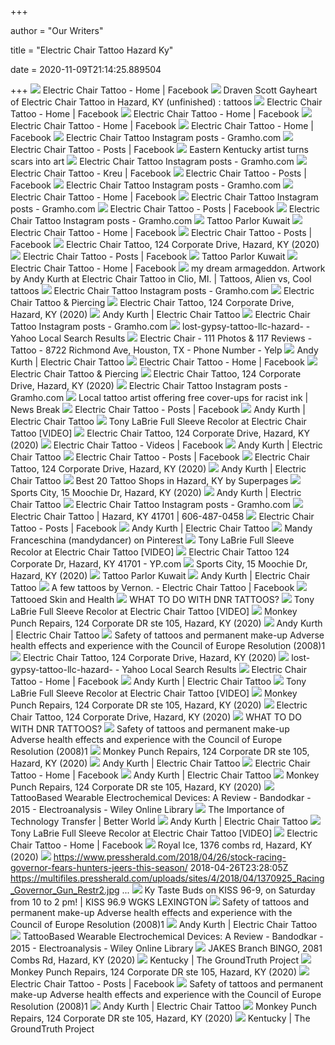 +++
        
author = "Our Writers"
        
title = "Electric Chair Tattoo Hazard Ky"
        
date = 2020-11-09T21:14:25.889504
        
+++
[ ![](https://lookaside.fbsbx.com/lookaside/crawler/media/?media_id=1777715699165583)](https://lookaside.fbsbx.com/lookaside/crawler/media/?media_id=1777715699165583) Electric Chair Tattoo - Home | Facebook
[ ![](https://i.redd.it/gjw9emes2if01.jpg)](https://i.redd.it/gjw9emes2if01.jpg) Draven Scott Gayheart of Electric Chair Tattoo in Hazard, KY (unfinished) :  tattoos
[ ![](https://lookaside.fbsbx.com/lookaside/crawler/media/?media_id=2799403420330134)](https://lookaside.fbsbx.com/lookaside/crawler/media/?media_id=2799403420330134) Electric Chair Tattoo - Home | Facebook
[ ![](https://lookaside.fbsbx.com/lookaside/crawler/media/?media_id=2799402046996938)](https://lookaside.fbsbx.com/lookaside/crawler/media/?media_id=2799402046996938) Electric Chair Tattoo - Home | Facebook
[ ![](https://lookaside.fbsbx.com/lookaside/crawler/media/?media_id=1884930711777414)](https://lookaside.fbsbx.com/lookaside/crawler/media/?media_id=1884930711777414) Electric Chair Tattoo - Home | Facebook
[ ![](https://lookaside.fbsbx.com/lookaside/crawler/media/?media_id=2307867896183245&get_thumbnail=1)](https://lookaside.fbsbx.com/lookaside/crawler/media/?media_id=2307867896183245&get_thumbnail=1) Electric Chair Tattoo - Home | Facebook
[ ![](https://scontent-lga3-1.cdninstagram.com/v/t51.2885-15/e35/67584554_423082061637286_2489417805334249319_n.jpg?_nc_ht=scontent-lga3-1.cdninstagram.com&_nc_cat=110&_nc_ohc=-uWR1f-AkUEAX_Mq3Pl&se=7&oh=58016be580b1dd670b01275e003bf9a2&oe=5EB2E8DD&ig_cache_key=MjExMjE4MTA3NzgxNTc2MjgyNA%3D%3D.2)](https://scontent-lga3-1.cdninstagram.com/v/t51.2885-15/e35/67584554_423082061637286_2489417805334249319_n.jpg?_nc_ht=scontent-lga3-1.cdninstagram.com&_nc_cat=110&_nc_ohc=-uWR1f-AkUEAX_Mq3Pl&se=7&oh=58016be580b1dd670b01275e003bf9a2&oe=5EB2E8DD&ig_cache_key=MjExMjE4MTA3NzgxNTc2MjgyNA%3D%3D.2) Electric Chair Tattoo Instagram posts - Gramho.com
[ ![](https://lookaside.fbsbx.com/lookaside/crawler/media/?media_id=198543794919570&get_thumbnail=1)](https://lookaside.fbsbx.com/lookaside/crawler/media/?media_id=198543794919570&get_thumbnail=1) Electric Chair Tattoo - Posts | Facebook
[ ![](https://gray-wymt-prod.cdn.arcpublishing.com/resizer/z1MCM4WQUWjrnFQWFVuCFZ3azCc=/1000x750/smart/cloudfront-us-east-1.images.arcpublishing.com/gray/DOETZIHPZJMGRJVIR45B4VKICQ.jpg)](https://gray-wymt-prod.cdn.arcpublishing.com/resizer/z1MCM4WQUWjrnFQWFVuCFZ3azCc=/1000x750/smart/cloudfront-us-east-1.images.arcpublishing.com/gray/DOETZIHPZJMGRJVIR45B4VKICQ.jpg) Eastern Kentucky artist turns scars into art
[ ![](https://scontent-lga3-1.cdninstagram.com/v/t51.2885-15/e35/54511417_368009414053741_6760889468059026834_n.jpg?_nc_ht=scontent-lga3-1.cdninstagram.com&_nc_cat=101&_nc_ohc=6kLXvIPfpAAAX8FyAwp&se=7&oh=5856c3a3508ac85fb664c2539b0746cc&oe=5EAF53F4&ig_cache_key=MjAwMDE1NjMxMzA2NTE4NTU1Mg%3D%3D.2)](https://scontent-lga3-1.cdninstagram.com/v/t51.2885-15/e35/54511417_368009414053741_6760889468059026834_n.jpg?_nc_ht=scontent-lga3-1.cdninstagram.com&_nc_cat=101&_nc_ohc=6kLXvIPfpAAAX8FyAwp&se=7&oh=5856c3a3508ac85fb664c2539b0746cc&oe=5EAF53F4&ig_cache_key=MjAwMDE1NjMxMzA2NTE4NTU1Mg%3D%3D.2) Electric Chair Tattoo Instagram posts - Gramho.com
[ ![](https://lookaside.fbsbx.com/lookaside/crawler/media/?media_id=2197651780505304)](https://lookaside.fbsbx.com/lookaside/crawler/media/?media_id=2197651780505304) Electric Chair Tattoo - Kreu | Facebook
[ ![](https://lookaside.fbsbx.com/lookaside/crawler/media/?media_id=2758771384393338)](https://lookaside.fbsbx.com/lookaside/crawler/media/?media_id=2758771384393338) Electric Chair Tattoo - Posts | Facebook
[ ![](https://scontent-lga3-1.cdninstagram.com/v/t51.2885-15/e35/53794652_274810393437050_2824177471312388027_n.jpg?_nc_ht=scontent-lga3-1.cdninstagram.com&_nc_cat=102&_nc_ohc=d0kuIL0r5TEAX9y-IPJ&se=7&oh=f335012913b7e314e9459f6eb0f0f8ad&oe=5EB463DE&ig_cache_key=MjAwMDE1Nzk0NzY0NDExMjMyOA%3D%3D.2)](https://scontent-lga3-1.cdninstagram.com/v/t51.2885-15/e35/53794652_274810393437050_2824177471312388027_n.jpg?_nc_ht=scontent-lga3-1.cdninstagram.com&_nc_cat=102&_nc_ohc=d0kuIL0r5TEAX9y-IPJ&se=7&oh=f335012913b7e314e9459f6eb0f0f8ad&oe=5EB463DE&ig_cache_key=MjAwMDE1Nzk0NzY0NDExMjMyOA%3D%3D.2) Electric Chair Tattoo Instagram posts - Gramho.com
[ ![](https://lookaside.fbsbx.com/lookaside/crawler/media/?media_id=2649842105286267)](https://lookaside.fbsbx.com/lookaside/crawler/media/?media_id=2649842105286267) Electric Chair Tattoo - Home | Facebook
[ ![](https://scontent-lga3-1.cdninstagram.com/v/t51.2885-15/e35/74670547_107166270637568_2722705628626795727_n.jpg?_nc_ht=scontent-lga3-1.cdninstagram.com&_nc_cat=108&_nc_ohc=56rGhzR142QAX8fhdBI&se=7&oh=66533f0bcdf24fdc9e4b920620a66e44&oe=5EB381F3&ig_cache_key=MjE3ODgwNjY4MDE5ODk5NDcyMg%3D%3D.2)](https://scontent-lga3-1.cdninstagram.com/v/t51.2885-15/e35/74670547_107166270637568_2722705628626795727_n.jpg?_nc_ht=scontent-lga3-1.cdninstagram.com&_nc_cat=108&_nc_ohc=56rGhzR142QAX8fhdBI&se=7&oh=66533f0bcdf24fdc9e4b920620a66e44&oe=5EB381F3&ig_cache_key=MjE3ODgwNjY4MDE5ODk5NDcyMg%3D%3D.2) Electric Chair Tattoo Instagram posts - Gramho.com
[ ![](https://lookaside.fbsbx.com/lookaside/crawler/media/?media_id=2616262048644273)](https://lookaside.fbsbx.com/lookaside/crawler/media/?media_id=2616262048644273) Electric Chair Tattoo - Posts | Facebook
[ ![](https://scontent-lga3-1.cdninstagram.com/v/t51.2885-15/e35/67354700_168098074351303_2795820128812408098_n.jpg?_nc_ht=scontent-lga3-1.cdninstagram.com&_nc_cat=107&_nc_ohc=a3jWMXlHMaMAX97pzVb&se=7&oh=28e1ad417124e9070bb3ff55901ac8df&oe=5EB3C081&ig_cache_key=MjExNTA4MjY0NzY3OTE5MTgwNQ%3D%3D.2)](https://scontent-lga3-1.cdninstagram.com/v/t51.2885-15/e35/67354700_168098074351303_2795820128812408098_n.jpg?_nc_ht=scontent-lga3-1.cdninstagram.com&_nc_cat=107&_nc_ohc=a3jWMXlHMaMAX97pzVb&se=7&oh=28e1ad417124e9070bb3ff55901ac8df&oe=5EB3C081&ig_cache_key=MjExNTA4MjY0NzY3OTE5MTgwNQ%3D%3D.2) Electric Chair Tattoo Instagram posts - Gramho.com
[ ![](https://lh5.googleusercontent.com/proxy/HVW3VjHfbGZDATmXGwsgSO0UTw6M3oyYIlCC53DWkbo38oXUqivRTJIcdqqUlQg8SrYtBienZAaQoPaGgYqRmP5V9ZekSg0pU1axtWoD2kftmpV900VWQXDDbmw9En-qB_HxfT6I1liYHg=w1200-h630-p-k-no-nu)](https://lh5.googleusercontent.com/proxy/HVW3VjHfbGZDATmXGwsgSO0UTw6M3oyYIlCC53DWkbo38oXUqivRTJIcdqqUlQg8SrYtBienZAaQoPaGgYqRmP5V9ZekSg0pU1axtWoD2kftmpV900VWQXDDbmw9En-qB_HxfT6I1liYHg=w1200-h630-p-k-no-nu) Tattoo Parlor Kuwait
[ ![](https://lookaside.fbsbx.com/lookaside/crawler/media/?media_id=2078450395758777&get_thumbnail=1)](https://lookaside.fbsbx.com/lookaside/crawler/media/?media_id=2078450395758777&get_thumbnail=1) Electric Chair Tattoo - Home | Facebook
[ ![](https://lookaside.fbsbx.com/lookaside/crawler/media/?media_id=2709372485999895)](https://lookaside.fbsbx.com/lookaside/crawler/media/?media_id=2709372485999895) Electric Chair Tattoo - Posts | Facebook
[ ![](https://scontent.fymy1-1.fna.fbcdn.net/v/t1.0-9/p720x720/120874746_2798614090409067_8891488625107962955_o.jpg?_nc_cat=100&ccb=2&_nc_sid=110474&_nc_ohc=ybJ9Isks0FIAX8GM8Z5&_nc_ht=scontent.fymy1-1.fna&tp=6&oh=506e11d2949d82ba95f1c320a145d7d8&oe=5FBAC364)](https://scontent.fymy1-1.fna.fbcdn.net/v/t1.0-9/p720x720/120874746_2798614090409067_8891488625107962955_o.jpg?_nc_cat=100&ccb=2&_nc_sid=110474&_nc_ohc=ybJ9Isks0FIAX8GM8Z5&_nc_ht=scontent.fymy1-1.fna&tp=6&oh=506e11d2949d82ba95f1c320a145d7d8&oe=5FBAC364) Electric Chair Tattoo, 124 Corporate Drive, Hazard, KY (2020)
[ ![](https://lookaside.fbsbx.com/lookaside/crawler/media/?media_id=2758773321059811)](https://lookaside.fbsbx.com/lookaside/crawler/media/?media_id=2758773321059811) Electric Chair Tattoo - Posts | Facebook
[ ![](https://lh4.googleusercontent.com/proxy/l3TodfDGoCvfqumNULasu9eVXvWX2Zqi94DVoHlJPqoETqbQdCMbVp9JK782UBKwWoqaOROp1GTqZiw28Vh03e8sO9wGTztRjifElh_tzidg8ZaxXjC7XuCUZr1z_nHqIX0QJ2g=s0-d)](https://lh4.googleusercontent.com/proxy/l3TodfDGoCvfqumNULasu9eVXvWX2Zqi94DVoHlJPqoETqbQdCMbVp9JK782UBKwWoqaOROp1GTqZiw28Vh03e8sO9wGTztRjifElh_tzidg8ZaxXjC7XuCUZr1z_nHqIX0QJ2g=s0-d) Tattoo Parlor Kuwait
[ ![](https://lookaside.fbsbx.com/lookaside/crawler/media/?media_id=2078449532425530&get_thumbnail=1)](https://lookaside.fbsbx.com/lookaside/crawler/media/?media_id=2078449532425530&get_thumbnail=1) Electric Chair Tattoo - Home | Facebook
[ ![](https://i.pinimg.com/474x/21/bf/02/21bf025c92943853da7e23a281c811da--r-tattoo-ink-tattoos.jpg)](https://i.pinimg.com/474x/21/bf/02/21bf025c92943853da7e23a281c811da--r-tattoo-ink-tattoos.jpg) my dream armageddon. Artwork by Andy Kurth at Electric Chair Tattoo in  Clio, MI. | Tattoos, Alien vs, Cool tattoos
[ ![](https://scontent-lga3-1.cdninstagram.com/v/t51.2885-15/e35/69516285_2519255154799983_1881756309251555070_n.jpg?_nc_ht=scontent-lga3-1.cdninstagram.com&_nc_cat=103&_nc_ohc=jmGGAlgrHbsAX9n5nkX&se=7&oh=43fe1869cd40ee0444197e4f18a5e540&oe=5EAEB563&ig_cache_key=MjE0MjUxMzY0NjU0Mjg4NzMyMg%3D%3D.2)](https://scontent-lga3-1.cdninstagram.com/v/t51.2885-15/e35/69516285_2519255154799983_1881756309251555070_n.jpg?_nc_ht=scontent-lga3-1.cdninstagram.com&_nc_cat=103&_nc_ohc=jmGGAlgrHbsAX9n5nkX&se=7&oh=43fe1869cd40ee0444197e4f18a5e540&oe=5EAEB563&ig_cache_key=MjE0MjUxMzY0NjU0Mjg4NzMyMg%3D%3D.2) Electric Chair Tattoo Instagram posts - Gramho.com
[ ![](https://www.electricchair.cc/wp-content/uploads/2014/11/slide-5.jpg)](https://www.electricchair.cc/wp-content/uploads/2014/11/slide-5.jpg) Electric Chair Tattoo & Piercing
[ ![](https://scontent.fymy1-1.fna.fbcdn.net/v/t1.0-9/s720x720/120891576_2799399206997222_703138645864847806_o.jpg?_nc_cat=102&ccb=2&_nc_sid=110474&_nc_ohc=qlx2_gWQXp4AX_JqUBw&_nc_ht=scontent.fymy1-1.fna&tp=7&oh=68192a8eb9bacacde1835b790249a3ef&oe=5FB97536)](https://scontent.fymy1-1.fna.fbcdn.net/v/t1.0-9/s720x720/120891576_2799399206997222_703138645864847806_o.jpg?_nc_cat=102&ccb=2&_nc_sid=110474&_nc_ohc=qlx2_gWQXp4AX_JqUBw&_nc_ht=scontent.fymy1-1.fna&tp=7&oh=68192a8eb9bacacde1835b790249a3ef&oe=5FB97536) Electric Chair Tattoo, 124 Corporate Drive, Hazard, KY (2020)
[ ![](https://electricchairtattoo.com/files/2019/10/IMG_2743.jpg)](https://electricchairtattoo.com/files/2019/10/IMG_2743.jpg) Andy Kurth | Electric Chair Tattoo
[ ![](https://scontent-lga3-1.cdninstagram.com/v/t51.2885-15/e35/66004294_663940690765025_966915400076777962_n.jpg?_nc_ht=scontent-lga3-1.cdninstagram.com&_nc_cat=105&_nc_ohc=KQ5hE98nF6MAX-U8Ey0&se=7&oh=e15d140f69a2b6788ab804a32790445c&oe=5EB16FA9&ig_cache_key=MjEwNzY3MzYwNjA0MDQ3NTk1MQ%3D%3D.2)](https://scontent-lga3-1.cdninstagram.com/v/t51.2885-15/e35/66004294_663940690765025_966915400076777962_n.jpg?_nc_ht=scontent-lga3-1.cdninstagram.com&_nc_cat=105&_nc_ohc=KQ5hE98nF6MAX-U8Ey0&se=7&oh=e15d140f69a2b6788ab804a32790445c&oe=5EB16FA9&ig_cache_key=MjEwNzY3MzYwNjA0MDQ3NTk1MQ%3D%3D.2) Electric Chair Tattoo Instagram posts - Gramho.com
[ ![](https://s.yimg.com/fz/api/res/1.2/_y9jOe3pMijzp5kJcCm.Cw--~C/YXBwaWQ9c3JjaGRkO2g9MTAwMDtxPTgwO3c9MTAwMA--/https://s.yimg.com/bj/2185/21859449f6313eee1e66d682efff23f6.jpg)](https://s.yimg.com/fz/api/res/1.2/_y9jOe3pMijzp5kJcCm.Cw--~C/YXBwaWQ9c3JjaGRkO2g9MTAwMDtxPTgwO3c9MTAwMA--/https://s.yimg.com/bj/2185/21859449f6313eee1e66d682efff23f6.jpg) lost-gypsy-tattoo-llc-hazard- - Yahoo Local Search Results
[ ![](https://s3-media0.fl.yelpcdn.com/bphoto/Mbfr3GUJlhmbJ9PYQPit3g/348s.jpg)](https://s3-media0.fl.yelpcdn.com/bphoto/Mbfr3GUJlhmbJ9PYQPit3g/348s.jpg) Electric Chair - 111 Photos & 117 Reviews - Tattoo - 8722 Richmond Ave,  Houston, TX - Phone Number - Yelp
[ ![](https://electricchairtattoo.com/files/2019/10/IMG_2744.jpg)](https://electricchairtattoo.com/files/2019/10/IMG_2744.jpg) Andy Kurth | Electric Chair Tattoo
[ ![](https://lookaside.fbsbx.com/lookaside/crawler/media/?media_id=2799401710330305)](https://lookaside.fbsbx.com/lookaside/crawler/media/?media_id=2799401710330305) Electric Chair Tattoo - Home | Facebook
[ ![](https://www.electricchair.cc/wp-content/themes/electric-chair-tattoo/img/logo@2x.png)](https://www.electricchair.cc/wp-content/themes/electric-chair-tattoo/img/logo@2x.png) Electric Chair Tattoo & Piercing
[ ![](https://scontent.fymy1-1.fna.fbcdn.net/v/t1.0-9/s720x720/105556965_2709372472666563_6968357856251166136_n.jpg?_nc_cat=109&_nc_sid=110474&_nc_ohc=wshg01Ve06IAX_9UTIR&_nc_ht=scontent.fymy1-1.fna&tp=7&oh=39484e28daa66ff4bca0690216032e03&oe=5FA701F9)](https://scontent.fymy1-1.fna.fbcdn.net/v/t1.0-9/s720x720/105556965_2709372472666563_6968357856251166136_n.jpg?_nc_cat=109&_nc_sid=110474&_nc_ohc=wshg01Ve06IAX_9UTIR&_nc_ht=scontent.fymy1-1.fna&tp=7&oh=39484e28daa66ff4bca0690216032e03&oe=5FA701F9) Electric Chair Tattoo, 124 Corporate Drive, Hazard, KY (2020)
[ ![](https://scontent-lga3-1.cdninstagram.com/v/t51.2885-15/e35/67638289_653907205087774_2815048993841032330_n.jpg?_nc_ht=scontent-lga3-1.cdninstagram.com&_nc_cat=110&_nc_ohc=GOmuaa1ibQUAX_EhuRq&se=7&oh=09fdf75139bc12135174e04e8a3fb887&oe=5EB2980F&ig_cache_key=MjExNTA4MTU4NDIxMzI1MDY3Mg%3D%3D.2)](https://scontent-lga3-1.cdninstagram.com/v/t51.2885-15/e35/67638289_653907205087774_2815048993841032330_n.jpg?_nc_ht=scontent-lga3-1.cdninstagram.com&_nc_cat=110&_nc_ohc=GOmuaa1ibQUAX_EhuRq&se=7&oh=09fdf75139bc12135174e04e8a3fb887&oe=5EB2980F&ig_cache_key=MjExNTA4MTU4NDIxMzI1MDY3Mg%3D%3D.2) Electric Chair Tattoo Instagram posts - Gramho.com
[ ![](https://img.particlenews.com/img/id/1HjYQ0_0Pe6GXde00?type=thumbnail_512x288)](https://img.particlenews.com/img/id/1HjYQ0_0Pe6GXde00?type=thumbnail_512x288) Local tattoo artist offering free cover-ups for racist ink | News Break
[ ![](https://lookaside.fbsbx.com/lookaside/crawler/media/?media_id=2610861002517711)](https://lookaside.fbsbx.com/lookaside/crawler/media/?media_id=2610861002517711) Electric Chair Tattoo - Posts | Facebook
[ ![](https://electricchairtattoo.com/files/2019/10/IMG_2746.jpg)](https://electricchairtattoo.com/files/2019/10/IMG_2746.jpg) Andy Kurth | Electric Chair Tattoo
[ ![](https://townsquare.media/site/84/files/2018/05/Tattoo.jpg)](https://townsquare.media/site/84/files/2018/05/Tattoo.jpg) Tony LaBrie Full Sleeve Recolor at Electric Chair Tattoo [VIDEO]
[ ![](https://scontent.fymy1-2.fna.fbcdn.net/v/t1.0-9/s720x720/85253113_2600738563529955_8076079340292407296_o.jpg?_nc_cat=101&_nc_sid=110474&_nc_ohc=FrGvjrOhpEQAX-1fkhy&_nc_ht=scontent.fymy1-2.fna&tp=7&oh=8f723c21e9173bf44bdb2a60d2978379&oe=5FA8C828)](https://scontent.fymy1-2.fna.fbcdn.net/v/t1.0-9/s720x720/85253113_2600738563529955_8076079340292407296_o.jpg?_nc_cat=101&_nc_sid=110474&_nc_ohc=FrGvjrOhpEQAX-1fkhy&_nc_ht=scontent.fymy1-2.fna&tp=7&oh=8f723c21e9173bf44bdb2a60d2978379&oe=5FA8C828) Electric Chair Tattoo, 124 Corporate Drive, Hazard, KY (2020)
[ ![](https://lookaside.fbsbx.com/lookaside/crawler/media/?media_id=208278700290467&get_thumbnail=1)](https://lookaside.fbsbx.com/lookaside/crawler/media/?media_id=208278700290467&get_thumbnail=1) Electric Chair Tattoo - Videos | Facebook
[ ![](https://electricchairtattoo.com/files/2017/02/kurthwebsite16.jpg)](https://electricchairtattoo.com/files/2017/02/kurthwebsite16.jpg) Andy Kurth | Electric Chair Tattoo
[ ![](https://lookaside.fbsbx.com/lookaside/crawler/media/?media_id=2710969965840147)](https://lookaside.fbsbx.com/lookaside/crawler/media/?media_id=2710969965840147) Electric Chair Tattoo - Posts | Facebook
[ ![](https://scontent.fymy1-2.fna.fbcdn.net/v/t1.0-9/s720x720/87387820_2601459190124559_5400619863720853504_o.jpg?_nc_cat=103&_nc_sid=110474&_nc_ohc=IvYcgzQDQksAX9Ia1Ka&_nc_ht=scontent.fymy1-2.fna&tp=7&oh=b626e6bbaffc48ad3527ba3af5259559&oe=5FA7E132)](https://scontent.fymy1-2.fna.fbcdn.net/v/t1.0-9/s720x720/87387820_2601459190124559_5400619863720853504_o.jpg?_nc_cat=103&_nc_sid=110474&_nc_ohc=IvYcgzQDQksAX9Ia1Ka&_nc_ht=scontent.fymy1-2.fna&tp=7&oh=b626e6bbaffc48ad3527ba3af5259559&oe=5FA7E132) Electric Chair Tattoo, 124 Corporate Drive, Hazard, KY (2020)
[ ![](https://electricchairtattoo.com/files/2017/02/logo.png)](https://electricchairtattoo.com/files/2017/02/logo.png) Andy Kurth | Electric Chair Tattoo
[ ![](https://media.superpages.com/media/photos/00/09/26/76/48/thumb/35e4d5ba45dfbc7f7f9ecaf48daf76bb.jpeg)](https://media.superpages.com/media/photos/00/09/26/76/48/thumb/35e4d5ba45dfbc7f7f9ecaf48daf76bb.jpeg) Best 20 Tattoo Shops in Hazard, KY by Superpages
[ ![](http://www.findglocal.com/img/findglocal/logo.png)](http://www.findglocal.com/img/findglocal/logo.png) Sports City, 15 Moochie Dr, Hazard, KY (2020)
[ ![](https://electricchairtattoo.com/files/2017/02/kurthwebsite25.jpg)](https://electricchairtattoo.com/files/2017/02/kurthwebsite25.jpg) Andy Kurth | Electric Chair Tattoo
[ ![](https://scontent-lga3-1.cdninstagram.com/v/t51.2885-15/e35/66425642_196342908037867_8073818389936144195_n.jpg?_nc_ht=scontent-lga3-1.cdninstagram.com&_nc_cat=107&_nc_ohc=0mUUfgHW53wAX8Hl58o&se=7&oh=54dc08ddb8adfeacf5d2d7e590adac6c&oe=5EB13ACA&ig_cache_key=MjEwMTMyNzY3MTExNDg2NzAyNA%3D%3D.2)](https://scontent-lga3-1.cdninstagram.com/v/t51.2885-15/e35/66425642_196342908037867_8073818389936144195_n.jpg?_nc_ht=scontent-lga3-1.cdninstagram.com&_nc_cat=107&_nc_ohc=0mUUfgHW53wAX8Hl58o&se=7&oh=54dc08ddb8adfeacf5d2d7e590adac6c&oe=5EB13ACA&ig_cache_key=MjEwMTMyNzY3MTExNDg2NzAyNA%3D%3D.2) Electric Chair Tattoo Instagram posts - Gramho.com
[ ![](https://www.b2byellowpages.com/images/companylogo/small/nocompanylogo.png)](https://www.b2byellowpages.com/images/companylogo/small/nocompanylogo.png) Electric Chair Tattoo | Hazard, KY 41701 | 606-487-0458
[ ![](https://lookaside.fbsbx.com/lookaside/crawler/media/?media_id=2779879652282511)](https://lookaside.fbsbx.com/lookaside/crawler/media/?media_id=2779879652282511) Electric Chair Tattoo - Posts | Facebook
[ ![](https://electricchairtattoo.com/files/2017/02/kurthwebsite12.jpg)](https://electricchairtattoo.com/files/2017/02/kurthwebsite12.jpg) Andy Kurth | Electric Chair Tattoo
[ ![](https://i.pinimg.com/236x/ae/b3/10/aeb31043879545ebc2d1eb773d2c34d6.jpg)](https://i.pinimg.com/236x/ae/b3/10/aeb31043879545ebc2d1eb773d2c34d6.jpg) Mandy Franceschina (mandydancer) on Pinterest
[ ![](https://townsquare.media/site/84/files/2018/05/IMG_6030.jpg)](https://townsquare.media/site/84/files/2018/05/IMG_6030.jpg) Tony LaBrie Full Sleeve Recolor at Electric Chair Tattoo [VIDEO]
[ ![](https://i1.ypcdn.com/ypu/images/default-thumbnails/thumbnail-1.svg?9b68680)](https://i1.ypcdn.com/ypu/images/default-thumbnails/thumbnail-1.svg?9b68680) Electric Chair Tattoo 124 Corporate Dr, Hazard, KY 41701 - YP.com
[ ![](https://scontent.fymy1-2.fna.fbcdn.net/v/t1.0-9/s720x720/105521221_3031567006925808_6752978605517856371_o.jpg?_nc_cat=105&_nc_sid=7aed08&_nc_ohc=rb6986zmh5IAX9aAlvH&_nc_ht=scontent.fymy1-2.fna&tp=7&oh=e0df0d57815787db0fc036e6302c5944&oe=5F7A269B)](https://scontent.fymy1-2.fna.fbcdn.net/v/t1.0-9/s720x720/105521221_3031567006925808_6752978605517856371_o.jpg?_nc_cat=105&_nc_sid=7aed08&_nc_ohc=rb6986zmh5IAX9aAlvH&_nc_ht=scontent.fymy1-2.fna&tp=7&oh=e0df0d57815787db0fc036e6302c5944&oe=5F7A269B) Sports City, 15 Moochie Dr, Hazard, KY (2020)
[ ![](https://i.ytimg.com/vi/PUOHBK7s0Lc/hqdefault.jpg)](https://i.ytimg.com/vi/PUOHBK7s0Lc/hqdefault.jpg) Tattoo Parlor Kuwait
[ ![](https://electricchairtattoo.com/files/2017/02/kurthwebsite14.jpg)](https://electricchairtattoo.com/files/2017/02/kurthwebsite14.jpg) Andy Kurth | Electric Chair Tattoo
[ ![](https://lookaside.fbsbx.com/lookaside/crawler/media/?media_id=2430377450566068)](https://lookaside.fbsbx.com/lookaside/crawler/media/?media_id=2430377450566068) A few tattoos by Vernon. - Electric Chair Tattoo | Facebook
[ ![](x-raw-image:///2effb59d79b719a429a54259d666e676dfa12d93e7f011af4345a68171f66941)](x-raw-image:///2effb59d79b719a429a54259d666e676dfa12d93e7f011af4345a68171f66941) Tattooed Skin and Health
[ ![](x-raw-image:///a8350e20c5d65bc81827d7a4d245512bdabfa9edc00423908438f10d64b72a90)](x-raw-image:///a8350e20c5d65bc81827d7a4d245512bdabfa9edc00423908438f10d64b72a90) WHAT TO DO WITH DNR TATTOOS?
[ ![](https://townsquare.media/site/84/files/2019/05/Screenshot_21.jpg)](https://townsquare.media/site/84/files/2019/05/Screenshot_21.jpg) Tony LaBrie Full Sleeve Recolor at Electric Chair Tattoo [VIDEO]
[ ![](https://scontent.fymy1-1.fna.fbcdn.net/v/t1.0-0/p480x480/118730823_3445345378820292_4978879402002076305_n.jpg?_nc_cat=109&_nc_sid=110474&_nc_ohc=STpMvMCw_IUAX_xSqpa&_nc_ht=scontent.fymy1-1.fna&tp=6&oh=77e3ad603d51d604ff10c353d6302e49&oe=5FA4AFDC)](https://scontent.fymy1-1.fna.fbcdn.net/v/t1.0-0/p480x480/118730823_3445345378820292_4978879402002076305_n.jpg?_nc_cat=109&_nc_sid=110474&_nc_ohc=STpMvMCw_IUAX_xSqpa&_nc_ht=scontent.fymy1-1.fna&tp=6&oh=77e3ad603d51d604ff10c353d6302e49&oe=5FA4AFDC) Monkey Punch Repairs, 124 Corporate DR ste 105, Hazard, KY (2020)
[ ![](https://electricchairtattoo.com/files/2019/10/IMG_2749.jpg)](https://electricchairtattoo.com/files/2019/10/IMG_2749.jpg) Andy Kurth | Electric Chair Tattoo
[ ![](x-raw-image:///1b84bb43fffe6512f1157b5b9faa65ef9386dec6baeb17e45c8c2d3ac3182f45)](x-raw-image:///1b84bb43fffe6512f1157b5b9faa65ef9386dec6baeb17e45c8c2d3ac3182f45) Safety of tattoos and permanent make-up Adverse health effects and  experience with the Council of Europe Resolution (2008)1
[ ![](https://scontent.fymy1-1.fna.fbcdn.net/v/t1.0-0/p180x540/100395965_2679202752350202_3062502932646723584_o.jpg?_nc_cat=108&_nc_sid=110474&_nc_ohc=QMba7qm89C4AX-_UaC_&_nc_ht=scontent.fymy1-1.fna&tp=6&oh=aa59b79ca17e3993a990abc7ff540994&oe=5FA6C6E8)](https://scontent.fymy1-1.fna.fbcdn.net/v/t1.0-0/p180x540/100395965_2679202752350202_3062502932646723584_o.jpg?_nc_cat=108&_nc_sid=110474&_nc_ohc=QMba7qm89C4AX-_UaC_&_nc_ht=scontent.fymy1-1.fna&tp=6&oh=aa59b79ca17e3993a990abc7ff540994&oe=5FA6C6E8) Electric Chair Tattoo, 124 Corporate Drive, Hazard, KY (2020)
[ ![](https://sgws2.maps.yahoo.com/mapimage?mflags=MKYC&appid=search&locale=en_US&imf=jpg&imw=440&imh=160&zoom=16&poi=%3B%2Clocation-purple-xs-gws%2C37.245822%2C-83.189127)](https://sgws2.maps.yahoo.com/mapimage?mflags=MKYC&appid=search&locale=en_US&imf=jpg&imw=440&imh=160&zoom=16&poi=%3B%2Clocation-purple-xs-gws%2C37.245822%2C-83.189127) lost-gypsy-tattoo-llc-hazard- - Yahoo Local Search Results
[ ![](https://lookaside.fbsbx.com/lookaside/crawler/media/?media_id=2331575447112936)](https://lookaside.fbsbx.com/lookaside/crawler/media/?media_id=2331575447112936) Electric Chair Tattoo - Home | Facebook
[ ![](https://electricchairtattoo.com/files/2017/02/kurthwebsite02.jpg)](https://electricchairtattoo.com/files/2017/02/kurthwebsite02.jpg) Andy Kurth | Electric Chair Tattoo
[ ![](https://townsquare.media/site/84/files/2018/08/tattoo.png)](https://townsquare.media/site/84/files/2018/08/tattoo.png) Tony LaBrie Full Sleeve Recolor at Electric Chair Tattoo [VIDEO]
[ ![](https://scontent.fymy1-1.fna.fbcdn.net/v/t1.0-9/s720x720/118407270_3435132453174918_8112773582894048022_o.jpg?_nc_cat=104&_nc_sid=110474&_nc_ohc=tKAtcWI3G2oAX9HHFIA&_nc_ht=scontent.fymy1-1.fna&tp=7&oh=6cc31c8c19729f61e9236d07902de256&oe=5FA3F414)](https://scontent.fymy1-1.fna.fbcdn.net/v/t1.0-9/s720x720/118407270_3435132453174918_8112773582894048022_o.jpg?_nc_cat=104&_nc_sid=110474&_nc_ohc=tKAtcWI3G2oAX9HHFIA&_nc_ht=scontent.fymy1-1.fna&tp=7&oh=6cc31c8c19729f61e9236d07902de256&oe=5FA3F414) Monkey Punch Repairs, 124 Corporate DR ste 105, Hazard, KY (2020)
[ ![](https://scontent.fymy1-1.fna.fbcdn.net/v/t1.0-0/p180x540/87950670_2600741896862955_6731139421363503104_o.jpg?_nc_cat=109&_nc_sid=110474&_nc_ohc=NPHHjcX-4jgAX_N9Bha&_nc_ht=scontent.fymy1-1.fna&tp=6&oh=605fff3c727d3bd3b83af20a2d4ac56f&oe=5FA54015)](https://scontent.fymy1-1.fna.fbcdn.net/v/t1.0-0/p180x540/87950670_2600741896862955_6731139421363503104_o.jpg?_nc_cat=109&_nc_sid=110474&_nc_ohc=NPHHjcX-4jgAX_N9Bha&_nc_ht=scontent.fymy1-1.fna&tp=6&oh=605fff3c727d3bd3b83af20a2d4ac56f&oe=5FA54015) Electric Chair Tattoo, 124 Corporate Drive, Hazard, KY (2020)
[ ![](x-raw-image:///7471d15d2ebc12ca9e60800e9ba83f1a5bc7c32961c340052e8cc884d7aa6955)](x-raw-image:///7471d15d2ebc12ca9e60800e9ba83f1a5bc7c32961c340052e8cc884d7aa6955) WHAT TO DO WITH DNR TATTOOS?
[ ![](x-raw-image:///3a60e5a63a9984510aea89214c2f88a1a57828a69221b02404292b9e1ec8ac8e)](x-raw-image:///3a60e5a63a9984510aea89214c2f88a1a57828a69221b02404292b9e1ec8ac8e) Safety of tattoos and permanent make-up Adverse health effects and  experience with the Council of Europe Resolution (2008)1
[ ![](https://scontent.fymy1-1.fna.fbcdn.net/v/t1.0-9/s720x720/115843774_3402042256483938_1952875681718080730_o.jpg?_nc_cat=109&_nc_sid=110474&_nc_ohc=6rS8N-Rw2_4AX-pktIg&_nc_ht=scontent.fymy1-1.fna&tp=7&oh=a70a46bb6dd3a445f44c50810c180cae&oe=5FA572B8)](https://scontent.fymy1-1.fna.fbcdn.net/v/t1.0-9/s720x720/115843774_3402042256483938_1952875681718080730_o.jpg?_nc_cat=109&_nc_sid=110474&_nc_ohc=6rS8N-Rw2_4AX-pktIg&_nc_ht=scontent.fymy1-1.fna&tp=7&oh=a70a46bb6dd3a445f44c50810c180cae&oe=5FA572B8) Monkey Punch Repairs, 124 Corporate DR ste 105, Hazard, KY (2020)
[ ![](https://electricchairtattoo.com/files/2019/10/IMG_2750.jpg)](https://electricchairtattoo.com/files/2019/10/IMG_2750.jpg) Andy Kurth | Electric Chair Tattoo
[ ![](https://lookaside.fbsbx.com/lookaside/crawler/media/?media_id=1669968249885011)](https://lookaside.fbsbx.com/lookaside/crawler/media/?media_id=1669968249885011) Electric Chair Tattoo - Home | Facebook
[ ![](https://electricchairtattoo.com/files/2017/02/kurthwebsite09.jpg)](https://electricchairtattoo.com/files/2017/02/kurthwebsite09.jpg) Andy Kurth | Electric Chair Tattoo
[ ![](https://scontent.fymy1-2.fna.fbcdn.net/v/t1.0-9/p720x720/116113604_3330731066948391_2719185190655226221_o.jpg?_nc_cat=110&_nc_sid=110474&_nc_ohc=wKRRe4p0KswAX-iX8Sb&_nc_ht=scontent.fymy1-2.fna&tp=6&oh=bf0f3feeae9f3304ef61937344937a9e&oe=5FA3BD60)](https://scontent.fymy1-2.fna.fbcdn.net/v/t1.0-9/p720x720/116113604_3330731066948391_2719185190655226221_o.jpg?_nc_cat=110&_nc_sid=110474&_nc_ohc=wKRRe4p0KswAX-iX8Sb&_nc_ht=scontent.fymy1-2.fna&tp=6&oh=bf0f3feeae9f3304ef61937344937a9e&oe=5FA3BD60) Monkey Punch Repairs, 124 Corporate DR ste 105, Hazard, KY (2020)
[ ![](https://onlinelibrary.wiley.com/cms/asset/6a293fee-4954-40b7-9e09-b10cd6e7ae72/mfig001.jpg)](https://onlinelibrary.wiley.com/cms/asset/6a293fee-4954-40b7-9e09-b10cd6e7ae72/mfig001.jpg) TattooBased Wearable Electrochemical Devices: A Review - Bandodkar - 2015  - Electroanalysis - Wiley Online Library
[ ![](https://autm.net/AUTM/media/Better-World/STORIES%20A%20-%20D/Biodegradable-Inks_281-LG.jpg?ext=.jpg)](https://autm.net/AUTM/media/Better-World/STORIES%20A%20-%20D/Biodegradable-Inks_281-LG.jpg?ext=.jpg) The Importance of Technology Transfer | Better World
[ ![](https://electricchairtattoo.com/files/2019/10/IMG_2751.jpg)](https://electricchairtattoo.com/files/2019/10/IMG_2751.jpg) Andy Kurth | Electric Chair Tattoo
[ ![](https://townsquare.media/site/84/files/2017/02/FT.png)](https://townsquare.media/site/84/files/2017/02/FT.png) Tony LaBrie Full Sleeve Recolor at Electric Chair Tattoo [VIDEO]
[ ![](https://lookaside.fbsbx.com/lookaside/crawler/media/?media_id=269208043193238)](https://lookaside.fbsbx.com/lookaside/crawler/media/?media_id=269208043193238) Electric Chair Tattoo - Home | Facebook
[ ![](https://scontent.fymy1-1.fna.fbcdn.net/v/t1.0-9/s720x720/38128354_1864316470529766_4088663687307460608_n.jpg?_nc_cat=102&ccb=2&_nc_sid=110474&_nc_ohc=0r5vG8QgcegAX85Ex2x&_nc_ht=scontent.fymy1-1.fna&tp=7&oh=246f61c701be4fe800fcb38ba50d9857&oe=5FC5008E)](https://scontent.fymy1-1.fna.fbcdn.net/v/t1.0-9/s720x720/38128354_1864316470529766_4088663687307460608_n.jpg?_nc_cat=102&ccb=2&_nc_sid=110474&_nc_ohc=0r5vG8QgcegAX85Ex2x&_nc_ht=scontent.fymy1-1.fna&tp=7&oh=246f61c701be4fe800fcb38ba50d9857&oe=5FC5008E) Royal Ice, 1376 combs rd, Hazard, KY (2020)
[ ![](https://multifiles.pressherald.com/uploads/sites/4/2018/04/Williams-Tattoo-Left-Side.jpg)](https://multifiles.pressherald.com/uploads/sites/4/2018/04/Williams-Tattoo-Left-Side.jpg) https://www.pressherald.com/2018/04/26/stock-racing-governor-fears-hunters-jeers-this-season/  2018-04-26T23:28:05Z  https://multifiles.pressherald.com/uploads/sites/4/2018/04/1370925_Racing_Governor_Gun_Restr2.jpg  ...
[ ![](https://dehayf5mhw1h7.cloudfront.net/wp-content/uploads/sites/374/2019/03/28234048/How-Ky-Are-You.jpg)](https://dehayf5mhw1h7.cloudfront.net/wp-content/uploads/sites/374/2019/03/28234048/How-Ky-Are-You.jpg) Ky Taste Buds on KISS 96-9, on Saturday from 10 to 2 pm! | KISS 96.9 WGKS  LEXINGTON
[ ![](x-raw-image:///ea7c8662e1d3fe8f2284291c4f738b15864e2b454b3ee48c02ed7750d2627faf)](x-raw-image:///ea7c8662e1d3fe8f2284291c4f738b15864e2b454b3ee48c02ed7750d2627faf) Safety of tattoos and permanent make-up Adverse health effects and  experience with the Council of Europe Resolution (2008)1
[ ![](https://electricchairtattoo.com/files/2017/02/kurthwebsite15.jpg)](https://electricchairtattoo.com/files/2017/02/kurthwebsite15.jpg) Andy Kurth | Electric Chair Tattoo
[ ![](https://onlinelibrary.wiley.com/cms/asset/adb042e9-c24b-4644-a7c9-459d513f5097/mfig005.jpg)](https://onlinelibrary.wiley.com/cms/asset/adb042e9-c24b-4644-a7c9-459d513f5097/mfig005.jpg) TattooBased Wearable Electrochemical Devices: A Review - Bandodkar - 2015  - Electroanalysis - Wiley Online Library
[ ![](https://img.glartent.com/3/1384969908439945/picture?type=large)](https://img.glartent.com/3/1384969908439945/picture?type=large) JAKES Branch BINGO, 2081 Combs Rd, Hazard, KY (2020)
[ ![](https://d3oj2y7irryo5z.cloudfront.net/wp-content/uploads/2017/09/Kentucky_Final_05.jpg)](https://d3oj2y7irryo5z.cloudfront.net/wp-content/uploads/2017/09/Kentucky_Final_05.jpg) Kentucky | The GroundTruth Project
[ ![](https://scontent.fymy1-1.fna.fbcdn.net/v/t1.0-9/s720x720/115806941_3327799343908230_2292430898965476099_o.jpg?_nc_cat=104&_nc_sid=8024bb&_nc_ohc=W27anyENtWAAX9CJcFc&_nc_ht=scontent.fymy1-1.fna&tp=7&oh=facffc1aab251ade1d5edb12b2db52a1&oe=5FA35952)](https://scontent.fymy1-1.fna.fbcdn.net/v/t1.0-9/s720x720/115806941_3327799343908230_2292430898965476099_o.jpg?_nc_cat=104&_nc_sid=8024bb&_nc_ohc=W27anyENtWAAX9CJcFc&_nc_ht=scontent.fymy1-1.fna&tp=7&oh=facffc1aab251ade1d5edb12b2db52a1&oe=5FA35952) Monkey Punch Repairs, 124 Corporate DR ste 105, Hazard, KY (2020)
[ ![](https://lookaside.fbsbx.com/lookaside/crawler/media/?media_id=2709372515999892)](https://lookaside.fbsbx.com/lookaside/crawler/media/?media_id=2709372515999892) Electric Chair Tattoo - Posts | Facebook
[ ![](x-raw-image:///9e707895abba4e86ed74d49be6f5e2adc88f4a9fad9326a3dd6620fd299b45ef)](x-raw-image:///9e707895abba4e86ed74d49be6f5e2adc88f4a9fad9326a3dd6620fd299b45ef) Safety of tattoos and permanent make-up Adverse health effects and  experience with the Council of Europe Resolution (2008)1
[ ![](https://electricchairtattoo.com/files/2017/02/mobilelogo.png)](https://electricchairtattoo.com/files/2017/02/mobilelogo.png) Andy Kurth | Electric Chair Tattoo
[ ![](https://scontent.fymy1-1.fna.fbcdn.net/v/t1.0-0/p180x540/118387220_3410286435659520_6761899268780721889_o.jpg?_nc_cat=108&_nc_sid=110474&_nc_ohc=yd9dNjI0swoAX-xdeq_&_nc_ht=scontent.fymy1-1.fna&tp=6&oh=805dae8217ab1a101b20ee91faa1a7aa&oe=5FA6B8A2)](https://scontent.fymy1-1.fna.fbcdn.net/v/t1.0-0/p180x540/118387220_3410286435659520_6761899268780721889_o.jpg?_nc_cat=108&_nc_sid=110474&_nc_ohc=yd9dNjI0swoAX-xdeq_&_nc_ht=scontent.fymy1-1.fna&tp=6&oh=805dae8217ab1a101b20ee91faa1a7aa&oe=5FA6B8A2) Monkey Punch Repairs, 124 Corporate DR ste 105, Hazard, KY (2020)
[ ![](https://d3oj2y7irryo5z.cloudfront.net/wp-content/uploads/2017/10/Brody-2732-1024x819.jpg)](https://d3oj2y7irryo5z.cloudfront.net/wp-content/uploads/2017/10/Brody-2732-1024x819.jpg) Kentucky | The GroundTruth Project
